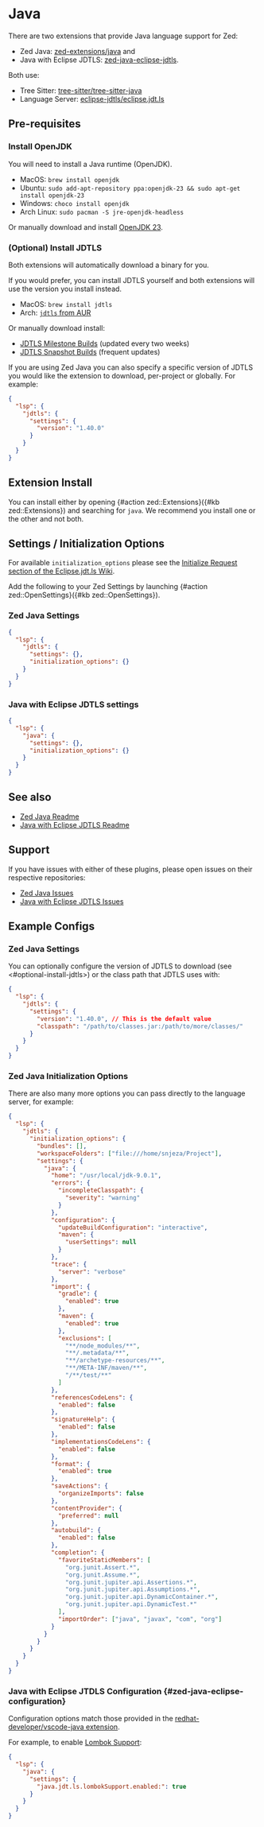 # Java

There are two extensions that provide Java language support for Zed:

- Zed Java: [zed-extensions/java](https://github.com/zed-extensions/java) and
- Java with Eclipse JDTLS: [zed-java-eclipse-jdtls](https://github.com/ABckh/zed-java-eclipse-jdtls).

Both use:

- Tree Sitter: [tree-sitter/tree-sitter-java](https://github.com/tree-sitter/tree-sitter-java)
- Language Server: [eclipse-jdtls/eclipse.jdt.ls](https://github.com/eclipse-jdtls/eclipse.jdt.ls)

## Pre-requisites

### Install OpenJDK

You will need to install a Java runtime (OpenJDK).

- MacOS: `brew install openjdk`
- Ubuntu: `sudo add-apt-repository ppa:openjdk-23 && sudo apt-get install openjdk-23`
- Windows: `choco install openjdk`
- Arch Linux: `sudo pacman -S jre-openjdk-headless`

Or manually download and install [OpenJDK 23](https://jdk.java.net/23/).

### (Optional) Install JDTLS

Both extensions will automatically download a binary for you.

If you would prefer, you can install JDTLS yourself and both extensions will use the version you install instead.

- MacOS: `brew install jdtls`
- Arch: [`jdtls` from AUR](https://aur.archlinux.org/packages/jdtls)

Or manually download install:

- [JDTLS Milestone Builds](http://download.eclipse.org/jdtls/milestones/) (updated every two weeks)
- [JDTLS Snapshot Builds](https://download.eclipse.org/jdtls/snapshots/) (frequent updates)

If you are using Zed Java you can also specify a specific version of JDTLS you would like the extension to download, per-project or globally.
For example:

```json
{
  "lsp": {
    "jdtls": {
      "settings": {
        "version": "1.40.0"
      }
    }
  }
}
```

## Extension Install

You can install either by opening {#action zed::Extensions}({#kb zed::Extensions}) and searching for `java`.
We recommend you install one or the other and not both.

## Settings / Initialization Options

For available `initialization_options` please see the [Initialize Request section of the Eclipse.jdt.ls Wiki](https://github.com/eclipse-jdtls/eclipse.jdt.ls/wiki/Running-the-JAVA-LS-server-from-the-command-line#initialize-request).

Add the following to your Zed Settings by launching {#action zed::OpenSettings}({#kb zed::OpenSettings}).

### Zed Java Settings

```json
{
  "lsp": {
    "jdtls": {
      "settings": {},
      "initialization_options": {}
    }
  }
}
```

### Java with Eclipse JDTLS settings

```json
{
  "lsp": {
    "java": {
      "settings": {},
      "initialization_options": {}
    }
  }
}
```

## See also

- [Zed Java Readme](https://github.com/zed-extensions/java)
- [Java with Eclipse JDTLS Readme](https://github.com/ABckh/zed-java-eclipse-jdtls)

## Support

If you have issues with either of these plugins, please open issues on their respective repositories:

- [Zed Java Issues](https://github.com/zed-extensions/java/issues)
- [Java with Eclipse JDTLS Issues](https://github.com/ABckh/zed-java-eclipse-jdtls/issues)

## Example Configs

### Zed Java Settings

You can optionally configure the version of JDTLS to download (see <#optional-install-jdtls>) or the class path that JDTLS uses with:

```json
{
  "lsp": {
    "jdtls": {
      "settings": {
        "version": "1.40.0", // This is the default value
        "classpath": "/path/to/classes.jar:/path/to/more/classes/"
      }
    }
  }
}
```

### Zed Java Initialization Options

There are also many more options you can pass directly to the language server, for example:

```json
{
  "lsp": {
    "jdtls": {
      "initialization_options": {
        "bundles": [],
        "workspaceFolders": ["file:///home/snjeza/Project"],
        "settings": {
          "java": {
            "home": "/usr/local/jdk-9.0.1",
            "errors": {
              "incompleteClasspath": {
                "severity": "warning"
              }
            },
            "configuration": {
              "updateBuildConfiguration": "interactive",
              "maven": {
                "userSettings": null
              }
            },
            "trace": {
              "server": "verbose"
            },
            "import": {
              "gradle": {
                "enabled": true
              },
              "maven": {
                "enabled": true
              },
              "exclusions": [
                "**/node_modules/**",
                "**/.metadata/**",
                "**/archetype-resources/**",
                "**/META-INF/maven/**",
                "/**/test/**"
              ]
            },
            "referencesCodeLens": {
              "enabled": false
            },
            "signatureHelp": {
              "enabled": false
            },
            "implementationsCodeLens": {
              "enabled": false
            },
            "format": {
              "enabled": true
            },
            "saveActions": {
              "organizeImports": false
            },
            "contentProvider": {
              "preferred": null
            },
            "autobuild": {
              "enabled": false
            },
            "completion": {
              "favoriteStaticMembers": [
                "org.junit.Assert.*",
                "org.junit.Assume.*",
                "org.junit.jupiter.api.Assertions.*",
                "org.junit.jupiter.api.Assumptions.*",
                "org.junit.jupiter.api.DynamicContainer.*",
                "org.junit.jupiter.api.DynamicTest.*"
              ],
              "importOrder": ["java", "javax", "com", "org"]
            }
          }
        }
      }
    }
  }
}
```

### Java with Eclipse JTDLS Configuration {#zed-java-eclipse-configuration}

Configuration options match those provided in the [redhat-developer/vscode-java extension](https://github.com/redhat-developer/vscode-java#supported-vs-code-settings).

For example, to enable [Lombok Support](https://github.com/redhat-developer/vscode-java/wiki/Lombok-support):

```json
{
  "lsp": {
    "java": {
      "settings": {
        "java.jdt.ls.lombokSupport.enabled:": true
      }
    }
  }
}
```
